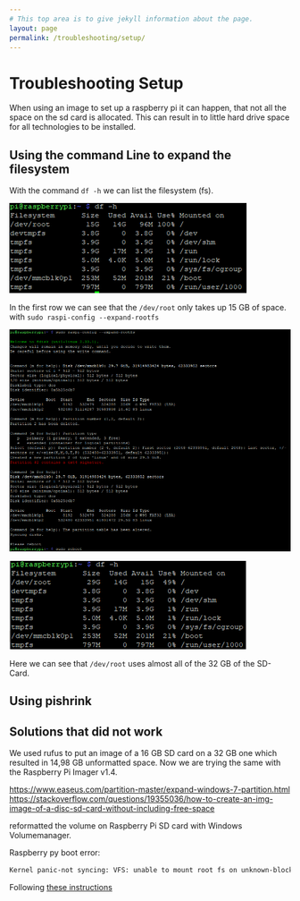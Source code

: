 ```yaml
---
# This top area is to give jekyll information about the page.
layout: page
permalink: /troubleshooting/setup/
---
```


# Troubleshooting Setup

When using an image to set up a raspberry pi it can happen, that not all the space on the sd card is allocated. This can
result in to little hard drive space for all technologies to be installed.

## Using the command Line to expand the filesystem

With the command `df -h` we can list the filesystem (fs).

![Filesystem after using an image for setup](../../assets/PI-df-h-after-using-image-for-setup.png)

In the first row we can see that the `/dev/root` only takes up 15 GB of space. with `sudo raspi-config --expand-rootfs`

![Expanding fs](../../assets/Pi-expand-rootfs.png)



![Expanded fs](../../assets/Pi-expanded-file-system.png)

Here we can see that `/dev/root` uses almost all of the 32 GB of the SD-Card.



## Using pishrink

## Solutions that did not work

We used rufus to put an image of a 16 GB SD card on a 32 GB one which resulted in 14,98 GB unformatted space. Now we are 
trying the same with the Raspberry Pi Imager v1.4. 


https://www.easeus.com/partition-master/expand-windows-7-partition.html
https://stackoverflow.com/questions/19355036/how-to-create-an-img-image-of-a-disc-sd-card-without-including-free-space

reformatted the volume on Raspberry Pi SD card with Windows Volumemanager.

Raspberry py boot error:
```bash
Kernel panic-not syncing: VFS: unable to mount root fs on unknown-block(179,6)
```

Following [these instructions](https://raspberrypi.stackexchange.com/questions/40854/kernel-panic-not-syncing-vfs-unable-to-mount-root-fs-on-unknown-block179-6)
